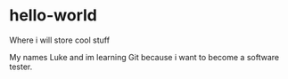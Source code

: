 # hello-world

Where i will store cool stuff

My names Luke and im learning Git because i want to become a software tester.
